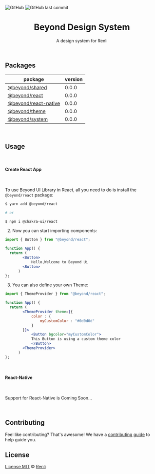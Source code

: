 ![GitHub](https://img.shields.io/github/license/renli-tech/Beyond?style=flat-square)
![GitHub last commit](https://img.shields.io/github/last-commit/renli-tech/Beyond?style=flat-square)

<h1 align="center">Beyond Design System</h1>
<p align="center">
A design system for Renli</p>

<br/>

## Packages

| package  | version     
|-------------- |  -------------- |
| [@beyond/shared](https://github.com/renli-tech/Beyond/tree/master/packages/shared)    | 0.0.0    
| [@beyond/react](https://github.com/renli-tech/Beyond/tree/master/packages/react)    | 0.0.0    
| [@beyond/react-native](https://github.com/renli-tech/Beyond/tree/master/packages/react-native)    | 0.0.0    
| [@beyond/theme](https://github.com/renli-tech/Beyond/tree/master/packages/theme)    | 0.0.0    
| [@beyond/system](https://github.com/renli-tech/Beyond/tree/master/packages/system)    | 0.0.0    

<br/>

## Usage

<br/>

#### Create React App

<br/>

To use Beyond UI Library in React, all you need to do is install the
`@beyond/react` package:

```sh
$ yarn add @beyond/react

# or

$ npm i @chakra-ui/react
```

2. Now you can start importing components:

```jsx
import { Button } from "@beyond/react";

function App() {
  return (
        <Button>
            Hello,Welcome to Beyond Ui
        <Button>
      )
};

```

3. You can also define your own Theme:

```jsx
import { ThemeProvider } from "@beyond/react";

function App() {
  return (
        <ThemeProvider theme={{
            color : {
                myCustomColor : "#0d0d0d"
            }
        }}>
            <Button bgcolor="myCustomColor">
            This Button is using a custom theme color
            </Button>
        <ThemeProvider>
      )
};
```

<br/>

#### React-Native

<br/>

Support for React-Native is Coming Soon...


<br/>

## Contributing

Feel like contributing? That's awesome! We have a
[contributing guide](./CONTRIBUTING.md) to help guide you.

## License

[License MIT](https://github.com/renli-tech/Beyond/blob/master/LICENSE) © [Renli](https://github.com/renli-tech)
